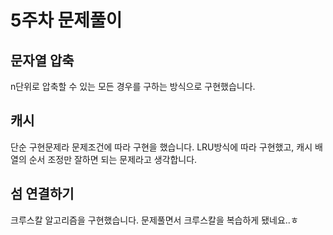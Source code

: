 # 5주차 문제풀이

## 문자열 압축
n단위로 압축할 수 있는 모든 경우를 구하는 방식으로 구현했습니다.

## 캐시
단순 구현문제라 문제조건에 따라 구현을 했습니다.
LRU방식에 따라 구현했고, 캐시 배열의 순서 조정만 잘하면 되는 문제라고 생각합니다.

## 섬 연결하기
크루스칼 알고리즘을 구현했습니다. 문제풀면서 크루스칼을 복습하게 됐네요..ㅎ
